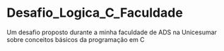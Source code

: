 # Desafio_Logica_C_Faculdade
Um desafio proposto durante a minha faculdade de ADS na Unicesumar sobre conceitos básicos da programação em C
